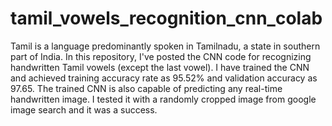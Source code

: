 # tamil_vowels_recognition_cnn_colab
Tamil is a language predominantly spoken in Tamilnadu, a state in southern part of India. In this repository, I've posted the CNN code for recognizing handwritten Tamil vowels (except the last vowel). I have trained the CNN and achieved training accuracy rate as 95.52% and validation accuracy as 97.65. The trained CNN is also capable of predicting any real-time handwritten image. I tested it with a randomly cropped image from google image search and it was a success.
